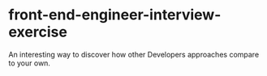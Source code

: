 front-end-engineer-interview-exercise
=====================================

An interesting way to discover how other Developers approaches compare to your own.
